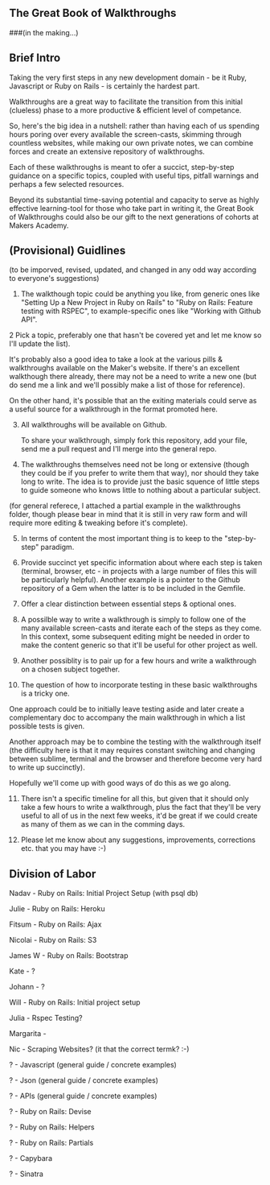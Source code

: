 ## The Great Book of Walkthroughs 

###(in the making...)


## Brief Intro

Taking the very first steps in any new development domain - be it Ruby, Javascript or Ruby on Rails - is certainly the hardest part. 

Walkthroughs are a great way to facilitate the transition from this initial (clueless) phase to a more productive & efficient level of competance. 

So, here's the big idea in a nutshell: rather than having each of us spending hours poring over every available the screen-casts, skimming through countless websites, while making our own private notes, we can combine forces and create an extensive repository of walkthroughs.

Each of these walkthroughs is meant to ofer a succict, step-by-step guidance on a specific topics, coupled with useful tips, pitfall warnings and perhaps a few selected resources. 

Beyond its substantial time-saving potential and capacity to serve as highly effective learning-tool for those who take part in writing it, the Great Book of Walkthroughs could also be our gift to the next generations of cohorts at Makers Academy.


## (Provisional) Guidlines

(to be imporved, revised, updated, and changed in any odd way according to everyone's suggestions)

1. The walkthough topic could be anything you like, from generic ones like "Setting Up a New Project in Ruby on Rails" to "Ruby on Rails: Feature testing with RSPEC", to example-specific ones like "Working with Github API".


2 Pick a topic, preferably one that hasn't be covered yet and let me know so I'll update the list).

It's probably also a good idea to take a look at the various pills & walkthroughs available on the Maker's website. If there's an excellent walkthough there already, there may not be a need to write a new one (but do send me a link and we'll possibly make a list of those for reference). 

On the other hand, it's possible that an the exiting materials could serve as a useful source for a walkthrough in the format promoted here. 

3. All walkthroughs will be available on Github. 

   To share your walkthrough, simply fork this repository, add your file, send me a pull request and I'll merge into the general repo.

4. The walkthroughs themselves need not be long or extensive (though they could be if you prefer to write them that way), nor should they take long to write. The idea is to provide just the basic squence of little steps to guide someone who knows little to nothing about a particular subject.

(for general referece, I attached a partial example in the walkthroughs folder, though please bear in mind that it is still in very raw form and will require more editing & tweaking before it's complete).

5. In terms of content the most important thing is to keep to the "step-by-step" paradigm.

6. Provide succinct yet specific information about where each step is taken (terminal, browser, etc - in projects with a large number of files this will be particularly helpful). Another example is
   a pointer to the Github repository of a Gem when the latter is to be included in the Gemfile.

7. Offer a clear distinction between essential steps & optional ones.

8. A possilble way to write a walkthrough is simply to follow one of the many available screen-casts and iterate each of the steps as they come. In this context, some subsequent editing might be needed in order to make the content generic so that it'll be useful for other project as well.

9. Another possiblity is to pair up for a few hours and write a walkthrough on a chosen subject together.

10. The question of how to incorporate testing in these basic walkthroughs is a tricky one.

One approach could be to initially leave testing aside and later create a complementary doc to accompany the main walkthrough in which a list possible tests is given. 

Another approach may be to combine the testing with the walkthrough itself (the difficulty here is that it may requires constant switching and changing between sublime, terminal and the browser and therefore become very hard to write up succinctly). 

Hopefully we'll come up with good ways of do this as we go along.

11. There isn't a specific timeline for all this, but given that it should only take a few hours to write a walkthrough, plus the fact that they'll be very useful to all of us in the next few weeks, it'd be great if we could create as many of them as we can in the comming days.

12. Please let me know about any suggestions, improvements, corrections etc. that you may have :-)




## Division of Labor

Nadav	-	Ruby on Rails: 	Initial Project Setup (with psql db)

Julie	-	Ruby on Rails:	Heroku

Fitsum	-	Ruby on Rails:	Ajax

Nicolai	-	Ruby on Rails:	S3

James W -	Ruby on Rails: Bootstrap

Kate	-	?

Johann  -  	?

Will 	- 	Ruby on Rails: Initial project setup

Julia	-	Rspec Testing?

Margarita 	-

Nic 	-	Scraping Websites? (it that the correct termk? :-)

? 		-	Javascript (general guide / concrete examples)

?		- 	Json (general guide / concrete examples)

?		-	APIs (general guide / concrete examples)

?		-	Ruby on Rails: Devise

?		- 	Ruby on Rails: Helpers

?		- 	Ruby on Rails: Partials

?		-	Capybara

? 		-	Sinatra





